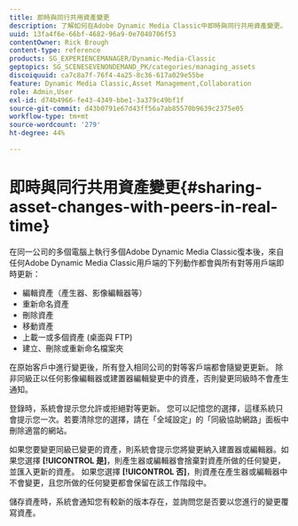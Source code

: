 ```yaml
---
title: 即時與同行共用資產變更
description: 了解如何在Adobe Dynamic Media Classic中即時與同行共用資產變更。
uuid: 13fa4f6e-66bf-4682-96a9-0e7040706f53
contentOwner: Rick Brough
content-type: reference
products: SG_EXPERIENCEMANAGER/Dynamic-Media-Classic
geptopics: SG_SCENESEVENONDEMAND_PK/categories/managing_assets
discoiquuid: ca7c8a7f-76f4-4a25-8c36-617a029e55be
feature: Dynamic Media Classic,Asset Management,Collaboration
role: Admin,User
exl-id: d74b4966-fe43-4349-bbe1-3a379c49bf1f
source-git-commit: d43b0791e67d43ff56a7ab85570b9639c2375e05
workflow-type: tm+mt
source-wordcount: '279'
ht-degree: 44%

---
```


# 即時與同行共用資產變更{#sharing-asset-changes-with-peers-in-real-time}

在同一公司的多個電腦上執行多個Adobe Dynamic Media Classic復本後，來自任何Adobe Dynamic Media Classic用戶端的下列動作都會與所有對等用戶端即時更新：

* 編輯資產（產生器、影像編輯器等）
* 重新命名資產
* 刪除資產
* 移動資產
* 上載一或多個資產 (桌面與 FTP)
* 建立、刪除或重新命名檔案夾

在原始客戶中進行變更後，所有登入相同公司的對等客戶端都會隨變更更新。 除非同級正以任何影像編輯器或建置器編輯變更中的資產，否則變更同級時不會產生通知。

登錄時，系統會提示您允許或拒絕對等更新。 您可以記憶您的選擇，這樣系統只會提示您一次。若要清除您的選擇，請在「全域設定」的「同級協助網路」面板中刪除適當的網站。

如果您要變更同級已變更的資產，則系統會提示您將變更納入建置器或編輯器。如果您選擇 **[!UICONTROL 是]**，則產生器或編輯器會捨棄對資產所做的任何變更，並匯入更新的資產。 如果您選擇 **[!UICONTROL 否]**，則資產在產生器或編輯器中不會變更，且您所做的任何變更都會保留在該工作階段中。

儲存資產時，系統會通知您有較新的版本存在，並詢問您是否要以您進行的變更覆寫資產。
